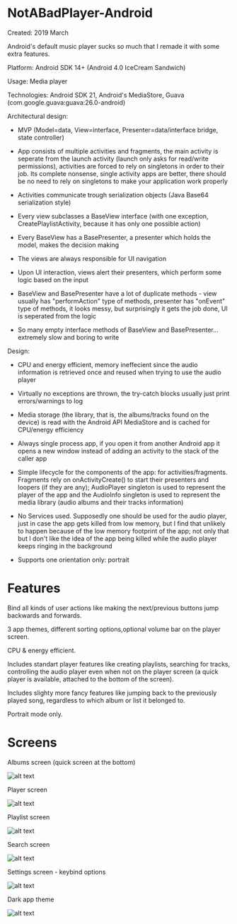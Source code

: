 # NotABadPlayer-Android

Created: 2019 March

Android's default music player sucks so much that I remade it with some extra features.

Platform: Android SDK 14+ (Android 4.0 IceCream Sandwich)

Usage: Media player

Technologies: Android SDK 21, Android's MediaStore, Guava (com.google.guava:guava:26.0-android)

Architectural design:

* MVP (Model=data, View=interface, Presenter=data/interface bridge, state controller)

* App consists of multiple activities and fragments, the main activity is seperate from the launch activity (launch only asks for read/write permissions), activities are forced to rely on singletons in order to their job. Its complete nonsense, single activity apps are better, there should be no need to rely on singletons to make your application work properly

* Activities communicate trough serialization objects (Java Base64 serialization style)

* Every view subclasses a BaseView interface (with one exception, CreatePlaylistActivity, because it has only one possible action)

* Every BaseView has a BasePresenter, a presenter which holds the model, makes the decision making

* The views are always responsible for UI navigation

* Upon UI interaction, views alert their presenters, which perform some logic based on the input

* BaseView and BasePresenter have a lot of duplicate methods - view usually has "performAction" type of methods,
presenter has "onEvent" type of methods, it looks messy, but surprisingly it gets the job done, UI is seperated from the logic

* So many empty interface methods of BaseView and BasePresenter... extremely slow and boring to write

Design:

* CPU and energy efficient, memory ineffecient since the audio information is retrieved once and reused when trying to use the audio player

* Virtually no exceptions are thrown, the try-catch blocks usually just print errors/warnings to log

* Media storage (the library, that is, the albums/tracks found on the device) is read with the Android API MediaStore and is cached for CPU/energy efficiency

* Always single process app, if you open it from another Android app it opens a new window instead of adding an activity to the stack of the caller app

* Simple lifecycle for the components of the app: for activities/fragments. Fragments rely on onActivityCreate() to start their presenters and loopers (if they are any); AudioPlayer singleton is used to represent the player of the app and the AudioInfo singleton is used to represent the media library (audio albums and their tracks information)

* No Services used. Supposedly one should be used for the audio player, just in case the app gets killed from low memory, but I find that unlikely to happen because of the low memory footprint of the app; not only that but I don't like the idea of the app being killed while the audio player keeps ringing in the background

* Supports one orientation only: portrait

# Features

Bind all kinds of user actions like making the next/previous buttons jump backwards and forwards.

3 app themes, different sorting options,optional volume bar on the player screen.

CPU & energy efficient.

Includes standart player features like creating playlists, searching for tracks, controlling the audio player even when not on the player screen (a quick player is available, attached to the bottom of the screen).

Includes slighty more fancy features like jumping back to the previously played song, regardless to which album or list it belonged to.

Portrait mode only.

# Screens

Albums screen (quick screen at the bottom)

![alt text](https://github.com/felixisto/NotABadPlayer-Android/blob/master/About/1.jpg)

Player screen

![alt text](https://github.com/felixisto/NotABadPlayer-Android/blob/master/About/2.jpg)

Playlist screen

![alt text](https://github.com/felixisto/NotABadPlayer-Android/blob/master/About/3.jpg)

Search screen

![alt text](https://github.com/felixisto/NotABadPlayer-Android/blob/master/About/4.jpg)

Settings screen - keybind options

![alt text](https://github.com/felixisto/NotABadPlayer-Android/blob/master/About/8.jpg)

Dark app theme

![alt text](https://github.com/felixisto/NotABadPlayer-Android/blob/master/About/7.jpg)
